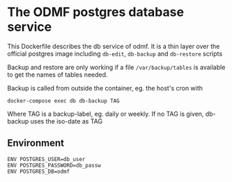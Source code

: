 # The ODMF postgres database service

This Dockerfile describes the db service of odmf. It is a thin layer
over the official postgres image including `db-edit`, `db-backup` and 
`db-restore` scripts

Backup and restore are only working if a file `/var/backup/tables` 
is available to get the names of tables needed.

Backup is called from outside the container, eg. the host's cron with

    docker-compose exec db db-backup TAG

Where TAG is a backup-label, eg. daily or weekly. If no TAG is given, db-backup
uses the iso-date as TAG

## Environment

    ENV POSTGRES_USER=db_user
    ENV POSTGRES_PASSWORD=db_passw
    ENV POSTGRES_DB=odmf
